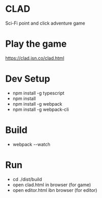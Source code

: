 # CLAD
Sci-Fi point and click adventure game

# Play the game
https://clad.jsn.co/clad.html

# Dev Setup
* npm install -g typescript
* npm install
* npm install -g webpack
* npm install -g webpack-cli

# Build
* webpack --watch

# Run
* cd ./dist/build
* open clad.html in browser (for game)
* open editor.html ibn browser (for editor)
